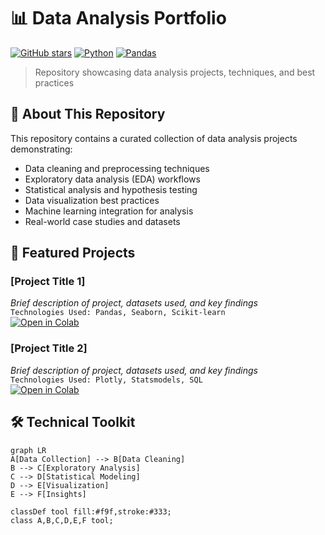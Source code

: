 # 📊 Data Analysis Portfolio

[![GitHub stars](https://img.shields.io/github/stars/basan-ta/on_data_analysis?style=social)](https://github.com/basan-ta/on_data_analysis/stargazers)
[![Python](https://img.shields.io/badge/Python-3.8%2B-blue?logo=python&logoColor=white)](https://python.org)
[![Pandas](https://img.shields.io/badge/Pandas-1.3%2B-orange?logo=pandas&logoColor=white)](https://pandas.pydata.org)

> Repository showcasing data analysis projects, techniques, and best practices

## 🧠 About This Repository

This repository contains a curated collection of data analysis projects demonstrating:
- Data cleaning and preprocessing techniques
- Exploratory data analysis (EDA) workflows
- Statistical analysis and hypothesis testing
- Data visualization best practices
- Machine learning integration for analysis
- Real-world case studies and datasets

## 🚀 Featured Projects

### [Project Title 1]
*Brief description of project, datasets used, and key findings*  
`Technologies Used: Pandas, Seaborn, Scikit-learn`  
[![Open in Colab](https://colab.research.google.com/assets/colab-badge.svg)](link_to_notebook)

### [Project Title 2]
*Brief description of project, datasets used, and key findings*  
`Technologies Used: Plotly, Statsmodels, SQL`  
[![Open in Colab](https://colab.research.google.com/assets/colab-badge.svg)](link_to_notebook)

## 🛠️ Technical Toolkit

```mermaid
graph LR
A[Data Collection] --> B[Data Cleaning]
B --> C[Exploratory Analysis]
C --> D[Statistical Modeling]
D --> E[Visualization]
E --> F[Insights]

classDef tool fill:#f9f,stroke:#333;
class A,B,C,D,E,F tool;
